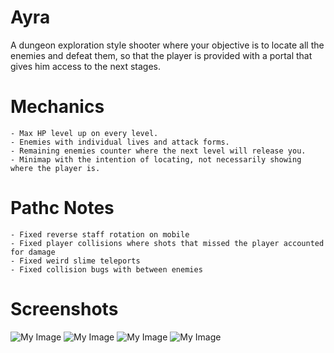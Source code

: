# Ayra

A dungeon exploration style shooter where your objective is to locate all the enemies and defeat them, so that the player is provided with a portal that gives him access to the next stages.

# Mechanics

    - Max HP level up on every level.
    - Enemies with individual lives and attack forms.
    - Remaining enemies counter where the next level will release you.
    - Minimap with the intention of locating, not necessarily showing where the player is.

# Pathc Notes

    - Fixed reverse staff rotation on mobile
    - Fixed player collisions where shots that missed the player accounted for damage
    - Fixed weird slime teleports
    - Fixed collision bugs with between enemies

# Screenshots

![My Image](Ayra\Screenshots\Ayra.png)
![My Image](Ayra\Screenshots\Ayra1.png)
![My Image](Ayra\Screenshots\Ayra2.png)
![My Image](Ayra\Screenshots\Ayra4.png)

